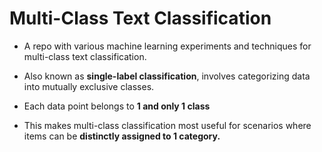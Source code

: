 # Multi-Class Text Classification
* A repo with various machine learning experiments and techniques for multi-class text classification.

* Also known as **single-label classification**, involves categorizing data into mutually exclusive classes.
* Each data point belongs to **1 and only 1 class**
* This makes multi-class classification most useful for scenarios where items can be **distinctly assigned to 1 category.**
